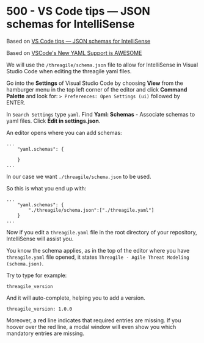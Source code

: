 # 500 - VS Code tips — JSON schemas for IntelliSense

Based on [VS Code tips — JSON schemas for IntelliSense](https://www.youtube.com/watch?v=m30JiCuW42U)

Based on [VSCode's New YAML Support is AWESOME]()

We will use the ```/threagile/schema.json``` file to allow for IntelliSense in Visual Studio Code when editing the threagile yaml files.

Go into the **Settings** of Visual Studio Code by choosing **View** from the hamburger menu in the top left corner of the editor and click **Command Palette** and look for: ```> Preferences: Open Settings (ui)``` followed by ENTER.

In ```Search Settings``` type ```yaml```. Find **Yaml: Schemas** - Associate schemas to yaml files. Click **Edit in settings.json**.

An editor opens where you can add schemas:

```
...
    "yaml.schemas": {
        
    }
...    
```

In our case we want ```./threagile/schema.json``` to be used.

So this is what you end up with:

```
...
    "yaml.schemas": {
        "./threagile/schema.json":["./threagile.yaml"]
    }
...    
```

Now if you edit a ```threagile.yaml``` file in the root directory of your repository, IntelliSense will assist you.

You know the schema applies, as in the top of the editor where you have ```threagile.yaml``` file opened, it states ```Threagile - Agile Threat Modeling (schema.json)```.

Try to type for example:

```
threagile_version
```

And it will auto-complete, helping you to add a version.

```
threagile_version: 1.0.0
```

Moreover, a red line indicates that required entries are missing. If you hoover over the red line, a modal window will even show you which mandatory entries are missing.